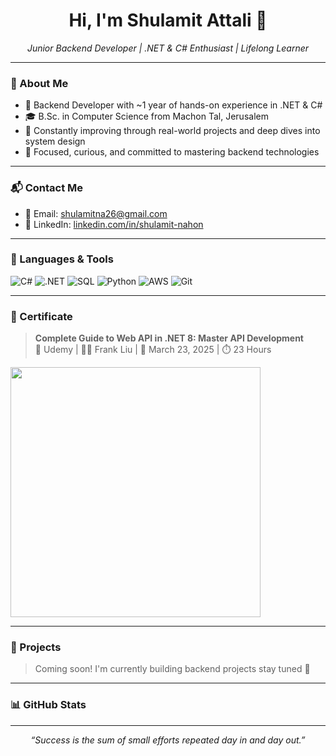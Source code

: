 <h1 align="center">Hi, I'm Shulamit Attali 👋</h1>

<p align="center">
  <em>Junior Backend Developer | .NET & C# Enthusiast | Lifelong Learner</em>
</p>

---

### 💼 About Me

- 🧠 Backend Developer with ~1 year of hands-on experience in .NET & C#
- 🎓 B.Sc. in Computer Science from Machon Tal, Jerusalem
- 🌱 Constantly improving through real-world projects and deep dives into system design
- 💪 Focused, curious, and committed to mastering backend technologies
  
---

### 📬 Contact Me

- 📧 Email: [shulamitna26@gmail.com](mailto:shulamitna26@gmail.com)  
- 💼 LinkedIn: [linkedin.com/in/shulamit-nahon](https://www.linkedin.com/in/shulamit-nahon/)

---

### 🧰 Languages & Tools

![C#](https://img.shields.io/badge/C%23-%23239120.svg?style=for-the-badge&logo=c-sharp&logoColor=white)
![.NET](https://img.shields.io/badge/.NET-512BD4?style=for-the-badge&logo=dotnet&logoColor=white)
![SQL](https://img.shields.io/badge/SQL-%2300f.svg?style=for-the-badge&logo=mysql&logoColor=white)
![Python](https://img.shields.io/badge/python-3670A0?style=for-the-badge&logo=python&logoColor=ffdd54)
![AWS](https://img.shields.io/badge/AWS-%23FF9900.svg?style=for-the-badge&logo=amazon-aws&logoColor=white)
![Git](https://img.shields.io/badge/git-%23F05033.svg?style=for-the-badge&logo=git&logoColor=white)

---

### 📜 Certificate

> **Complete Guide to Web API in .NET 8: Master API Development**  
> 🏫 Udemy | 🧑‍🏫 Frank Liu | 📆 March 23, 2025 | ⏱️ 23 Hours

<img src="" width="400"/>

---

### 🚧 Projects

> Coming soon! I'm currently building backend projects stay tuned 👀

---

### 📊 GitHub Stats


---

<div align="center">
  <em>“Success is the sum of small efforts repeated day in and day out.”</em>
</div>
